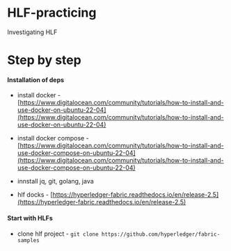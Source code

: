 # HLF-practicing
Investigating HLF


# Step by step

#### Installation of deps

- install docker - [https://www.digitalocean.com/community/tutorials/how-to-install-and-use-docker-on-ubuntu-22-04](https://www.digitalocean.com/community/tutorials/how-to-install-and-use-docker-on-ubuntu-22-04)

- install docker compose - [https://www.digitalocean.com/community/tutorials/how-to-install-and-use-docker-compose-on-ubuntu-22-04](https://www.digitalocean.com/community/tutorials/how-to-install-and-use-docker-compose-on-ubuntu-22-04)

- innstall jq, git, golang, java

- hlf docks - [https://hyperledger-fabric.readthedocs.io/en/release-2.5](https://hyperledger-fabric.readthedocs.io/en/release-2.5)

#### Start with HLFs

- clone hlf project - `git clone https://github.com/hyperledger/fabric-samples`
